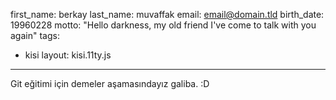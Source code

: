 first_name: berkay 
last_name: muvaffak
email: email@domain.tld
birth_date: 19960228
motto: "Hello darkness, my old friend I've come to talk with you again"
tags:
  - kisi
layout: kisi.11ty.js
---
Git eğitimi için demeler aşamasındayız galiba. :D